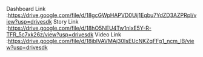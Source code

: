 Dashboard Link :https://drive.google.com/file/d/18gcGWpHAPVD0Uij1Eqbu7YdZD3AZPRpl/view?usp=drivesdk
Story Link :https://drive.google.com/file/d/18hO5NEU4Tw1nIxE5Y-R-TFR_5c7xk26z/view?usp=drivesdk
Video Link :https://drive.google.com/file/d/18ibIVAVMAj30IsEUcNKZqFFg1_ncm_lB/view?usp=drivesdk
